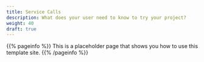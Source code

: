 ```yaml
---
title: Service Calls
description: What does your user need to know to try your project?
weight: 40
draft: true
---
```


{{% pageinfo %}}
This is a placeholder page that shows you how to use this template site.
{{% /pageinfo %}}
